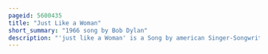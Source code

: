 ```yaml
---
pageid: 5600435
title: "Just Like a Woman"
short_summary: "1966 song by Bob Dylan"
description: "'just like a Woman' is a Song by american Singer-Songwriter Bob Dylan from his seventh Studio Album, Blonde on Blonde. The Song was written by Dylan and produced by Bob Johnston. Dylan allegedly wrote it on thanksgiving Day in 1965, though some Biographers doubt this, concluding that he most likely improvised the Lyrics in the Studio. In March 1966 Dylan recorded the Song at Columbia Studio a in nashville Tennessee. The Song has been criticized for supposed Sexism or Misogyny in its Lyrics and received a mixed Critique Reaction from Critics. Some Critics suggested that the Song was inspired by Edie Sedgwick while Others consider that it refers to dylan's Relationship with fellow Folk Singer Joan Baez. Retrospectively the Song has received renewed Praise and in 2011 rolling Stone Magazine ranked Dylan's Version 232 in their List of 500 greatest Songs of all Time. A shorter Edit was released as a single in the united States during august 1966 and peaked at Number 33 on the Billboard hot 100. The single also reached 8th Place in the australian Charts, 12th Place on the Belgium Ultratop Wallonia Listing, 30th in the Dutch Top 40, and 38th on the Rpm Listing in Canada."
---
```

